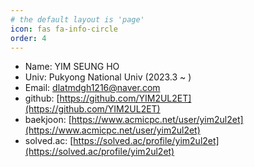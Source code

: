 ```yaml
---
# the default layout is 'page'
icon: fas fa-info-circle
order: 4
---
```


- Name: YIM SEUNG HO
- Univ: Pukyong National Univ (2023.3 ~ )
- Email: dlatmdgh1216@naver.com
- github: [https://github.com/YIM2UL2ET](https://github.com/YIM2UL2ET)
- baekjoon: [https://www.acmicpc.net/user/yim2ul2et](https://www.acmicpc.net/user/yim2ul2et)
- solved.ac: [https://solved.ac/profile/yim2ul2et](https://solved.ac/profile/yim2ul2et)